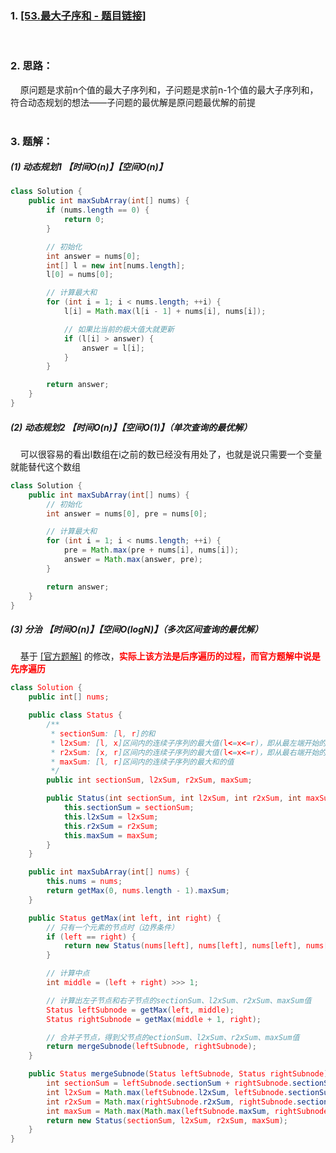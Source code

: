 ### 1. [[53.最大子序和 - 题目链接]](https://leetcode-cn.com/problems/maximum-subarray/)
<br>

### 2. 思路：<br>
&nbsp;&nbsp;&nbsp;&nbsp;原问题是求前n个值的最大子序列和，子问题是求前n-1个值的最大子序列和，符合动态规划的想法——子问题的最优解是原问题最优解的前提<br>
<br>

### 3. 题解：<br>
##### (1) 动态规划1 【时间O(n)】【空间O(n)】<br>
```java
class Solution {
    public int maxSubArray(int[] nums) {
        if (nums.length == 0) {
            return 0;
        }

        // 初始化
        int answer = nums[0];
        int[] l = new int[nums.length];
        l[0] = nums[0];

        // 计算最大和
        for (int i = 1; i < nums.length; ++i) {
            l[i] = Math.max(l[i - 1] + nums[i], nums[i]);

            // 如果比当前的极大值大就更新
            if (l[i] > answer) {
                answer = l[i];
            }
        }

        return answer;
    }
}
```

##### (2) 动态规划2 【时间O(n)】【空间O(1)】（单次查询的最优解）<br>
&nbsp;&nbsp;&nbsp;&nbsp;可以很容易的看出l数组在i之前的数已经没有用处了，也就是说只需要一个变量就能替代这个数组

```java
class Solution {
    public int maxSubArray(int[] nums) {
        // 初始化
        int answer = nums[0], pre = nums[0];

        // 计算最大和
        for (int i = 1; i < nums.length; ++i) {
            pre = Math.max(pre + nums[i], nums[i]);
            answer = Math.max(answer, pre);
        }

        return answer;
    }
}
```

##### (3) 分治 【时间O(n)】【空间O(logN)】（多次区间查询的最优解）<br>
&nbsp;&nbsp;&nbsp;&nbsp;基于 [[官方题解]](https://leetcode-cn.com/problems/maximum-subarray/solution/zui-da-zi-xu-he-by-leetcode-solution/) 的修改，<b><font color="red">实际上该方法是后序遍历的过程，而官方题解中说是先序遍历</b>

```java
class Solution {
    public int[] nums;

    public class Status {
        /**
         * sectionSum: [l, r]的和
         * l2xSum: [l, x]区间内的连续子序列的最大值(l<=x<=r)，即从最左端开始的最大值
         * r2xSum: [x, r]区间内的连续子序列的最大值(l<=x<=r)，即从最右端开始的最大值
         * maxSum: [l, r]区间内的连续子序列的最大和的值
         */
        public int sectionSum, l2xSum, r2xSum, maxSum;

        public Status(int sectionSum, int l2xSum, int r2xSum, int maxSum) {
            this.sectionSum = sectionSum;
            this.l2xSum = l2xSum;
            this.r2xSum = r2xSum;
            this.maxSum = maxSum;
        }
    }

    public int maxSubArray(int[] nums) {
        this.nums = nums;
        return getMax(0, nums.length - 1).maxSum;
    }

    public Status getMax(int left, int right) {
        // 只有一个元素的节点时（边界条件）
        if (left == right) {
            return new Status(nums[left], nums[left], nums[left], nums[left]);
        }

        // 计算中点
        int middle = (left + right) >>> 1;

        // 计算出左子节点和右子节点的sectionSum、l2xSum、r2xSum、maxSum值
        Status leftSubnode = getMax(left, middle);
        Status rightSubnode = getMax(middle + 1, right);

        // 合并子节点，得到父节点的ectionSum、l2xSum、r2xSum、maxSum值
        return mergeSubnode(leftSubnode, rightSubnode);
    }

    public Status mergeSubnode(Status leftSubnode, Status rightSubnode) {
        int sectionSum = leftSubnode.sectionSum + rightSubnode.sectionSum;
        int l2xSum = Math.max(leftSubnode.l2xSum, leftSubnode.sectionSum + rightSubnode.l2xSum);
        int r2xSum = Math.max(rightSubnode.r2xSum, rightSubnode.sectionSum + leftSubnode.r2xSum);
        int maxSum = Math.max(Math.max(leftSubnode.maxSum, rightSubnode.maxSum), leftSubnode.r2xSum + rightSubnode.l2xSum);
        return new Status(sectionSum, l2xSum, r2xSum, maxSum);
    }
}
```